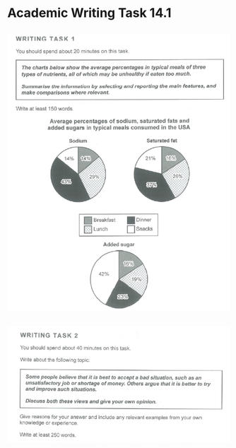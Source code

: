 # Academic Writing Task 14.1

## ![Task 1](Task_1/Images/14.1.1.png)
## ![Task 2](Task_2/Images/14.1.2.png)

